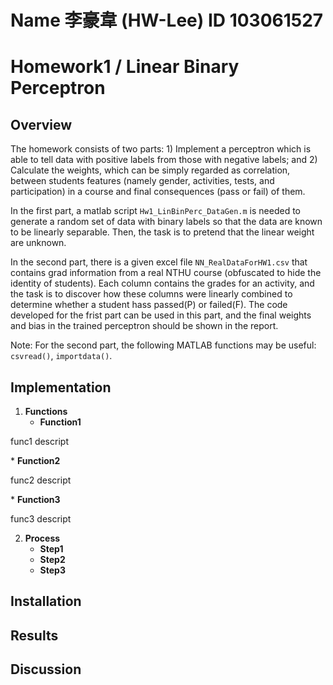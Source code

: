 # Name 李豪韋 (HW-Lee) ID 103061527

# Homework1 / Linear Binary Perceptron

## Overview
<p>The homework consists of two parts: 1) Implement a perceptron which is able to tell data with positive labels from those with negative labels; and 2) Calculate the weights, which can be simply regarded as correlation, between students features (namely gender, activities, tests, and participation) in a course and final consequences (pass or fail) of them.</p>
<p>In the first part, a matlab script <code>Hw1_LinBinPerc_DataGen.m</code> is needed to generate a random set of data with binary labels so that the data are known to be linearly separable. Then, the task is to pretend that  the linear weight are unknown.</p>
<p>In the second part, there is a given excel file <code>NN_RealDataForHW1.csv</code> that contains grad information from a real NTHU course (obfuscated to hide the identity of students). Each column contains the grades for an activity, and the task is to discover how these columns were linearly combined to determine whether a student hass passed(P) or failed(F). The code developed for the frist part can be used in this part, and the final weights and bias in the trained perceptron should be shown in the report.</p>
<p>Note: For the second part, the following MATLAB functions may be useful: <code>csvread()</code>, <code>importdata()</code>.</p>


## Implementation
1. <b>Functions</b>
	* <b>Function1</b>
<p>func1 descript</p>
	* <b>Function2</b>
<p>func2 descript</p> 
	* <b>Function3</b>
<p>func3 descript</p>

2. <b>Process</b>
	* <b>Step1</b>
	* <b>Step2</b>
	* <b>Step3</b>

## Installation


## Results


## Discussion
